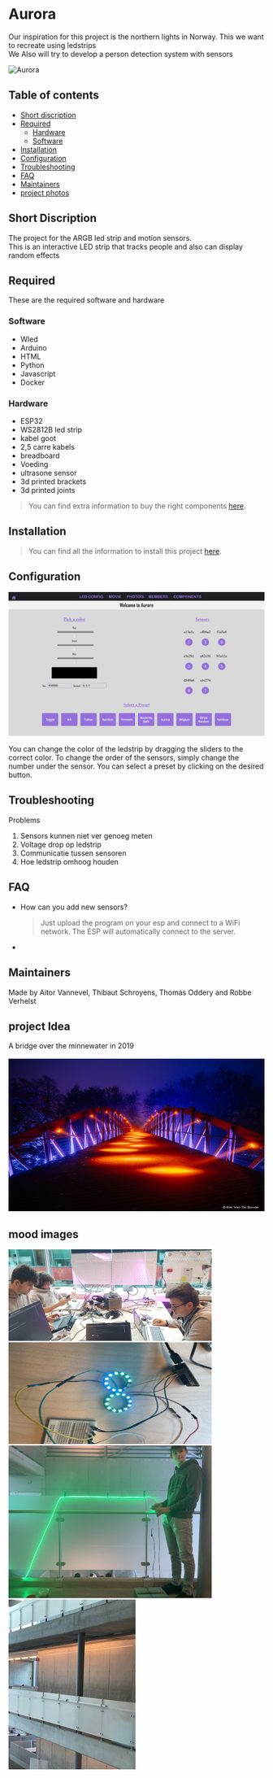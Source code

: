 # Aurora

Our inspiration for this project is the northern lights in Norway. This we want to recreate using ledstrips <br />
We Also will try to develop a person detection system with sensors

<img src="Documenten/images/Readme/Aurora%204k.jpg" alt="Aurora" width="700" height="300">

## Table of contents

- [Short discription](#short-discription)
- [Required](#required)
  - [Hardware](#hardware)
  - [Software](#software)
- [Installation](#installation)
- [Configuration](#configuration)
- [Troubleshooting](#troubleshooting)
- [FAQ](#faq)
- [Maintainers](#maintainers)
- [project photos](#mood-images)

## Short Discription

The project for the ARGB led strip and motion sensors. </br>
This is an interactive LED strip that tracks people and also can display random effects

## Required

These are the required software and hardware

### Software

- Wled
- Arduino
- HTML
- Python
- Javascript
- Docker

### Hardware

- ESP32
- WS2812B led strip
- kabel goot
- 2,5 carre kabels
- breadboard
- Voeding
- ultrasone sensor
- 3d printed brackets
- 3d printed joints

> You can find extra information to buy the right components [here](./HARDWARE.md).

## Installation

> You can find all the information to install this project [here](./INSTALLATION.md).

## Configuration

<img src="Documenten/images/Readme/Ledconfig.png" alt="LedConfig">

You can change the color of the ledstrip by dragging the sliders to the correct color.
To change the order of the sensors, simply change the number under the sensor.
You can select a preset by clicking on the desired button.

## Troubleshooting

Problems

1. Sensors kunnen niet ver genoeg meten
2. Voltage drop op ledstrip
3. Communicatie tussen sensoren
4. Hoe ledstrip omhoog houden

## FAQ

- How can you add new sensors?
  > Just upload the program on your esp and connect to a WiFi network.
  > The ESP will automatically connect to the server.
-

## Maintainers

Made by Aitor Vannevel, Thibaut Schroyens, Thomas Oddery and Robbe Verhelst

## project Idea

A bridge over the minnewater in 2019 </br>
</br>
<img src="Documenten/images/Readme/bridge%20lights%20V2.jpg" alt="a bridge over the minnewater in 2019" width="600" height="300">

## mood images

<img src="Documenten/images/Readme/mood%20images%201.jpg" alt="mood image 1" width="400" >
<img src="Documenten/images/Readme/neopixel.jpg" alt="mood image 1" width="400" height = "200" ></br>
<img src="Documenten/images/Readme/first%20demo.jpg" alt="mood image 1" width="400" >
<img src="Documenten/images/Readme/kabelGoot.jpg" alt="mood image 1" width="250" >
